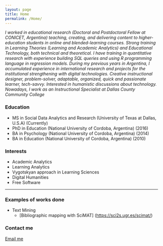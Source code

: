 ```yaml
---
layout: page
title: Home
permalink: /Home/
---
```


*I worked in educational research (Doctoral and Postdoctoral Fellow at CONICET, Argentina) teaching, creating, and delivering content to higher-education students in online and blended-learning courses. Strong training in Learning Theories (Learning and Academic Analytics) and Educational Technology, both technical and theoretical. I have training in quantitative research with experience building SQL queries and using R programming language in regression models. During my previous years in Argentina, I accumulated experience in international research and projects for the institutional strengthening with digital technologies. Creative instructional designer, problem-solver, adaptable, organized, quick and passionate learner, tech-savvy. Interested in humanistic discussions about technology. Nowadays, I work as an Instructional Specialist at Dallas County Community College*

### Education
+ MS in Social Data Analytics and Research (University of Texas at Dallas, U.S.A) (Currently)
+ PhD in Education (National University of Cordoba, Argentina) (2016)
+ BA in Psychology (National University of Cordoba, Argentina) (2014)
+ BA in Education (National University of Cordoba, Argentina) (2010)

### Interests
+ Academic Analytics
+ Learning Analytics
+ Vygotskyan approach in Learning Sciences
+ Digital Humanities
+ Free Software
___
### Examples of works done
+ Text Mining
  + [Bibliographic mapping with SciMAT] (https://sci2s.ugr.es/scimat/) 

### Contact me
[Email me](mailto:federicojferrero@gmail.com)
